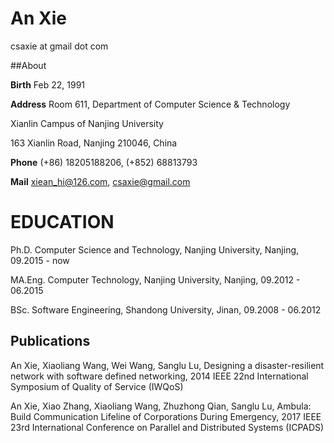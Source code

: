 # An Xie
csaxie at gmail dot com

##About

<b>Birth</b> Feb 22, 1991

<b>Address</b> Room 611, Department of Computer Science & Technology

Xianlin Campus of Nanjing University

163 Xianlin Road, Nanjing 210046, China

<b>Phone</b> (+86) 18205188206, (+852) 68813793

<b>Mail</b> xiean_hi@126.com, csaxie@gmail.com

<h1>EDUCATION</h1>

Ph.D. Computer Science and Technology, Nanjing University, Nanjing, 09.2015 - now

MA.Eng. Computer Technology, Nanjing University, Nanjing, 09.2012 - 06.2015

BSc. Software Engineering, Shandong University, Jinan, 09.2008 - 06.2012

## Publications
An Xie, Xiaoliang Wang, Wei Wang, Sanglu Lu, Designing a disaster-resilient network with software defined networking, 2014 IEEE 22nd International Symposium of Quality of Service (IWQoS)

An Xie, Xiao Zhang, Xiaoliang Wang, Zhuzhong Qian, Sanglu Lu, Ambula: Build Communication Lifeline of Corporations During Emergency, 2017 IEEE 23rd International Conference on Parallel and Distributed Systems (ICPADS)

